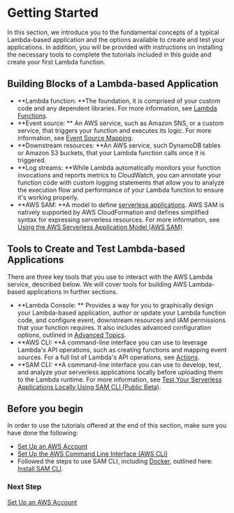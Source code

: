 # Getting Started<a name="getting-started"></a>

In this section, we introduce you to the fundamental concepts of a typical Lambda\-based application and the options available to create and test your applications\. In addition, you will be provided with instructions on installing the necessary tools to complete the tutorials included in this guide and create your first Lambda function\. 

## Building Blocks of a Lambda\-based Application<a name="lambda-application-fundamentals"></a>
+ **Lambda function: **The foundation, it is comprised of your custom code and any dependent libraries\. For more information, see [Lambda Functions](lambda-introduction-function.md)\.
+ **Event source: ** An AWS service, such as Amazon SNS, or a custom service, that triggers your function and executes its logic\. For more information, see [Event Source Mapping](invocation-options.md#intro-invocation-modes)\.
+ **Downstream resources: **An AWS service, such DynamoDB tables or Amazon S3 buckets, that your Lambda function calls once it is triggered\. 
+ **Log streams: **While Lambda automatically monitors your function invocations and reports metrics to CloudWatch, you can annotate your function code with custom logging statements that allow you to analyze the execution flow and performance of your Lambda function to ensure it's working properly\.
+ **AWS SAM: **A model to define [serverless applications](https://aws.amazon.com/serverless)\. AWS SAM is natively supported by AWS CloudFormation and defines simplified syntax for expressing serverless resources\. For more information, see [Using the AWS Serverless Application Model \(AWS SAM\)](serverless_app.md)

## Tools to Create and Test Lambda\-based Applications<a name="lambda-application-tools"></a>

There are three key tools that you use to interact with the AWS Lambda service, described below\. We will cover tools for building AWS Lambda\-based applications in further sections\.
+ **Lambda Console: ** Provides a way for you to graphically design your Lambda\-based application, author or update your Lambda function code, and configure event, downstream resources and IAM permissions that your function requires\. It also includes advanced configuration options, outlined in [Advanced Topics](advanced.md)\.
+ **AWS CLI: **A command\-line interface you can use to leverage Lambda's API operations, such as creating functions and mapping event sources\. For a full list of Lambda's API operations, see [Actions](API_Operations.md)\.
+ **SAM CLI: **A command\-line interface you can use to develop, test, and analyze your serverless applications locally before uploading them to the Lambda runtime\. For more information, see [Test Your Serverless Applications Locally Using SAM CLI \(Public Beta\)](test-sam-cli.md)\.

## Before you begin<a name="lambda-application-fundamentals-before-you-begin"></a>

In order to use the tutorials offered at the end of this section, make sure you have done the following:
+ [Set Up an AWS Account](setup.md) 
+ [Set Up the AWS Command Line Interface \(AWS CLI\)](setup-awscli.md)
+ Followed the steps to use SAM CLI, including [Docker](https://www.docker.com), outlined here: [Install SAM CLI](sam-cli-requirements.md)\. 

### Next Step<a name="setting-up-next-step-account"></a>
[Set Up an AWS Account](setup.md)